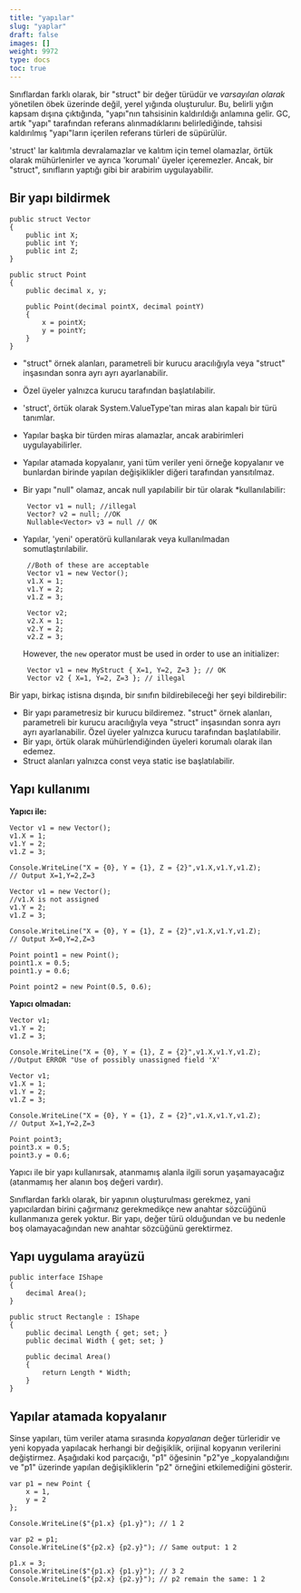 ```yaml
---
title: "yapılar"
slug: "yaplar"
draft: false
images: []
weight: 9972
type: docs
toc: true
---
```


Sınıflardan farklı olarak, bir "struct" bir değer türüdür ve *varsayılan olarak* yönetilen öbek üzerinde değil, yerel yığında oluşturulur. Bu, belirli yığın kapsam dışına çıktığında, "yapı"nın tahsisinin kaldırıldığı anlamına gelir. GC, artık "yapı" tarafından referans alınmadıklarını belirlediğinde, tahsisi kaldırılmış "yapı"ların içerilen referans türleri de süpürülür.

'struct' lar kalıtımla devralamazlar ve kalıtım için temel olamazlar, örtük olarak mühürlenirler ve ayrıca 'korumalı' üyeler içeremezler. Ancak, bir "struct", sınıfların yaptığı gibi bir arabirim uygulayabilir.

## Bir yapı bildirmek
    public struct Vector 
    {
        public int X;
        public int Y;
        public int Z;
    }

    public struct Point
    {
        public decimal x, y;
        
        public Point(decimal pointX, decimal pointY)
        {
            x = pointX;
            y = pointY;
        }
    }

- "struct" örnek alanları, parametreli bir kurucu aracılığıyla veya "struct" inşasından sonra ayrı ayrı ayarlanabilir.
- Özel üyeler yalnızca kurucu tarafından başlatılabilir.
- 'struct', örtük olarak System.ValueType'tan miras alan kapalı bir türü tanımlar.
- Yapılar başka bir türden miras alamazlar, ancak arabirimleri uygulayabilirler.
- Yapılar atamada kopyalanır, yani tüm veriler yeni örneğe kopyalanır ve bunlardan birinde yapılan değişiklikler diğeri tarafından yansıtılmaz.
- Bir yapı "null" olamaz, ancak null yapılabilir bir tür olarak *kullanılabilir:

       Vector v1 = null; //illegal
       Vector? v2 = null; //OK
       Nullable<Vector> v3 = null // OK

- Yapılar, 'yeni' operatörü kullanılarak veya kullanılmadan somutlaştırılabilir.

       //Both of these are acceptable
       Vector v1 = new Vector();
       v1.X = 1;
       v1.Y = 2;
       v1.Z = 3;
    
       Vector v2;
       v2.X = 1;
       v2.Y = 2;
       v2.Z = 3;

    However, the `new` operator must be used in order to use an initializer:

       Vector v1 = new MyStruct { X=1, Y=2, Z=3 }; // OK
       Vector v2 { X=1, Y=2, Z=3 }; // illegal

Bir yapı, birkaç istisna dışında, bir sınıfın bildirebileceği her şeyi bildirebilir:
- Bir yapı parametresiz bir kurucu bildiremez. "struct" örnek alanları, parametreli bir kurucu aracılığıyla veya "struct" inşasından sonra ayrı ayrı ayarlanabilir. Özel üyeler yalnızca kurucu tarafından başlatılabilir.
- Bir yapı, örtük olarak mühürlendiğinden üyeleri korumalı olarak ilan edemez.
- Struct alanları yalnızca const veya static ise başlatılabilir.

## Yapı kullanımı
**Yapıcı ile:**

    Vector v1 = new Vector();
    v1.X = 1;
    v1.Y = 2;
    v1.Z = 3;
    
    Console.WriteLine("X = {0}, Y = {1}, Z = {2}",v1.X,v1.Y,v1.Z);
    // Output X=1,Y=2,Z=3

    Vector v1 = new Vector();
    //v1.X is not assigned
    v1.Y = 2;
    v1.Z = 3;
    
    Console.WriteLine("X = {0}, Y = {1}, Z = {2}",v1.X,v1.Y,v1.Z);
    // Output X=0,Y=2,Z=3

    Point point1 = new Point();
    point1.x = 0.5;
    point1.y = 0.6;
    
    Point point2 = new Point(0.5, 0.6);

**Yapıcı olmadan:**

    Vector v1;
    v1.Y = 2;
    v1.Z = 3;
    
    Console.WriteLine("X = {0}, Y = {1}, Z = {2}",v1.X,v1.Y,v1.Z);
    //Output ERROR "Use of possibly unassigned field 'X'

    Vector v1;
    v1.X = 1;
    v1.Y = 2;
    v1.Z = 3;
    
    Console.WriteLine("X = {0}, Y = {1}, Z = {2}",v1.X,v1.Y,v1.Z);
    // Output X=1,Y=2,Z=3

    Point point3;
    point3.x = 0.5;
    point3.y = 0.6;

Yapıcı ile bir yapı kullanırsak, atanmamış alanla ilgili sorun yaşamayacağız (atanmamış her alanın boş değeri vardır).

Sınıflardan farklı olarak, bir yapının oluşturulması gerekmez, yani yapıcılardan birini çağırmanız gerekmedikçe new anahtar sözcüğünü kullanmanıza gerek yoktur. Bir yapı, değer türü olduğundan ve bu nedenle boş olamayacağından new anahtar sözcüğünü gerektirmez.

## Yapı uygulama arayüzü
    public interface IShape
    {
        decimal Area();
    }
    
    public struct Rectangle : IShape
    {
        public decimal Length { get; set; }
        public decimal Width { get; set; }
    
        public decimal Area()
        {
            return Length * Width;
        }
    }

## Yapılar atamada kopyalanır
Sinse yapıları, tüm veriler atama sırasında _kopyalanan_ değer türleridir ve yeni kopyada yapılacak herhangi bir değişiklik, orijinal kopyanın verilerini değiştirmez. Aşağıdaki kod parçacığı, "p1" öğesinin "p2"ye _kopyalandığını ve "p1" üzerinde yapılan değişikliklerin "p2" örneğini etkilemediğini gösterir.

    var p1 = new Point {
        x = 1,
        y = 2
    };
    
    Console.WriteLine($"{p1.x} {p1.y}"); // 1 2
    
    var p2 = p1;
    Console.WriteLine($"{p2.x} {p2.y}"); // Same output: 1 2
    
    p1.x = 3;
    Console.WriteLine($"{p1.x} {p1.y}"); // 3 2
    Console.WriteLine($"{p2.x} {p2.y}"); // p2 remain the same: 1 2


